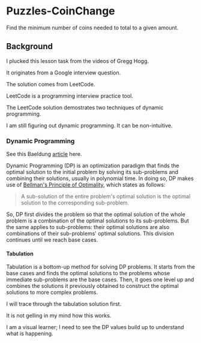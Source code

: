 # Puzzles-CoinChange

Find the minimum number of coins needed to total to a given amount.

## Background

I plucked this lesson task from the videos of Gregg Hogg.

It originates from a Google interview question.

The solution comes from LeetCode.

LeetCode is a programming interview practice tool.

The LeetCode solution demostrates two techniques of dynamic programming.

I am still figuring out dynamic programming. It can be non-intuitive.

### Dynamic Programming

See this Baeldung [article](https://www.baeldung.com/cs/tabulation-vs-memoization#:~:text=Tabulation%20is%20a%20bottom%2Dup,problems%20are%20the%20base%20cases.) here.

Dynamic Programming (DP) is an optimization paradigm that finds the optimal solution to the initial problem by
solving its sub-problems and combining their solutions, usually in polynomial time. In doing so, DP makes use of
[Bellman's Principle of Optimality](https://en.wikipedia.org/wiki/Bellman_equation), which states as follows:

> A sub-solution of the entire problem's optimal solution is the optimal solution to the corresponding sub-problem.

So, DP first divides the problem so that the optimal solution of the whole problem is a combination of the optimal
solutions to its sub-problems. But the same applies to sub-problems: their optimal solutions are also
combinations of their sub-problems' optimal solutions. This division continues until we reach base cases.

#### Tabulation

Tabulation is a bottom-up method for solving DP problems. It starts from the base cases and finds the optimal
solutions to the problems whose immediate sub-problems are the base cases. Then, it goes one level up and
combines the solutions it previously obtained to construct the optimal solutions to more complex problems.

I will trace through the tabulation solution first.

It is not gelling in my mind how this works.

I am a visual learner; I need to see the DP values build up to understand what is happening.
